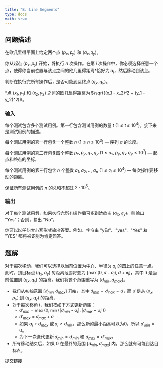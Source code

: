 ```yaml
---
title: "B. Line Segments"
type: docs
math: true
---
```


## 问题描述

在欧几里得平面上给定两个点 $(p_x, p_y)$ 和 $(q_x, q_y)$。

你从起点 $(p_x, p_y)$ 开始，将执行 $n$ 次操作。在第 $i$ 次操作中，你必须选择任意一个点，使得你当前位置与该点之间的欧几里得距离*恰好为 $a_i$，然后移动到该点。

判断在执行完所有操作后，是否可能到达终点 $(q_x, q_y)$。

*点 $(x_1, y_1)$ 和 $(x_2, y_2)$ 之间的欧几里得距离为 $\sqrt{(x_1 - x_2)^2 + (y_1 - y_2)^2}$。

### 输入

每个测试包含多个测试用例。第一行包含测试用例的数量 $t$ $(1 \leq t \leq 10^4)$。接下来是测试用例的描述。

每个测试用例的第一行包含一个整数 $n$ $(1 \leq n \leq 10^3)$ — 序列 $a$ 的长度。

每个测试用例的第二行包含四个整数 $p_x, p_y, q_x, q_y$ $(1 \leq p_x, p_y, q_x, q_y \leq 10^7)$ — 起点和终点的坐标。

每个测试用例的第三行包含 $n$ 个整数 $a_1, a_2, \ldots, a_n$ $(1 \leq a_i \leq 10^4)$ — 每次操作要移动的距离。

保证所有测试用例的 $n$ 的总和不超过 $2 \cdot 10^5$。

### 输出

对于每个测试用例，如果执行完所有操作后可能到达终点 $(q_x, q_y)$，则输出 "Yes"；否则，输出 "No"。

你可以以任何大小写形式输出答案。例如，字符串 "yEs"、"yes"、"Yes" 和 "YES" 都将被识别为肯定回答。

## 题解

对于每次移动，我们可以选择以当前位置为中心、半径为 $a_i$ 的圆上的任意一点。此时，到目标点 $(q_x, q_y)$ 的距离范围将变为 $[\max(0, d - a_i), d + a_i]$，其中 $d$ 是当前位置到 $(q_x, q_y)$ 的距离。我们将这个范围重写为 $[d_{min}, d_{max}]$。

- 我们从初始范围 $[d_{min}, d_{max}]$ 开始，其中 $d_{min} = d_{max} = d$，而 $d$ 是从 $(p_x, p_y)$ 到 $(q_x, q_y)$ 的距离。
- 对于每次移动 $i$，我们按如下方式更新范围：
  - $d'_{min} = \max(0, \min(|d_{min} - a_i|, |d_{max} - a_i|))$
  - $d'_{max} = d_{max} + a_i$
  - 如果 $a_i \geq d_{max}$ 或 $a_i \geq d_{min}$，那么新的最小距离可以为0，所以 $d'_{min} = 0$。
  - 为下一次迭代更新 $d_{min} = d'_{min}$ 和 $d_{max} = d'_{max}$。
- 所有移动结束后，如果 $0$ 在最终的范围 $[d_{min}, d_{max}]$ 内，那么就有可能到达目标点。

[提交链接](https://codeforces.com/contest/2119/submission/327566232)